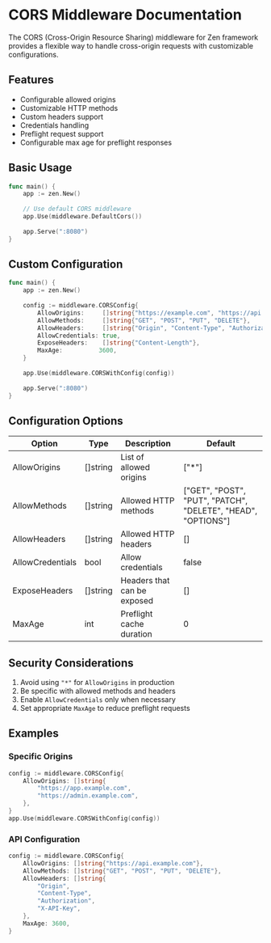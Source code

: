 # CORS Middleware Documentation

The CORS (Cross-Origin Resource Sharing) middleware for Zen framework provides a flexible way to handle cross-origin requests with customizable configurations.

## Features

- Configurable allowed origins
- Customizable HTTP methods
- Custom headers support
- Credentials handling
- Preflight request support
- Configurable max age for preflight responses

## Basic Usage

```go
func main() {
    app := zen.New()
    
    // Use default CORS middleware
    app.Use(middleware.DefaultCors())
    
    app.Serve(":8080")
}
```

## Custom Configuration

```go
func main() {
    app := zen.New()
    
    config := middleware.CORSConfig{
        AllowOrigins:     []string{"https://example.com", "https://api.example.com"},
        AllowMethods:     []string{"GET", "POST", "PUT", "DELETE"},
        AllowHeaders:     []string{"Origin", "Content-Type", "Authorization"},
        AllowCredentials: true,
        ExposeHeaders:    []string{"Content-Length"},
        MaxAge:          3600,
    }
    
    app.Use(middleware.CORSWithConfig(config))
    
    app.Serve(":8080")
}
```

## Configuration Options

| Option | Type | Description | Default |
|--------|------|-------------|---------|
| AllowOrigins | []string | List of allowed origins | ["*"] |
| AllowMethods | []string | Allowed HTTP methods | ["GET", "POST", "PUT", "PATCH", "DELETE", "HEAD", "OPTIONS"] |
| AllowHeaders | []string | Allowed HTTP headers | [] |
| AllowCredentials | bool | Allow credentials | false |
| ExposeHeaders | []string | Headers that can be exposed | [] |
| MaxAge | int | Preflight cache duration | 0 |

## Security Considerations

1. Avoid using `"*"` for `AllowOrigins` in production
2. Be specific with allowed methods and headers
3. Enable `AllowCredentials` only when necessary
4. Set appropriate `MaxAge` to reduce preflight requests

## Examples

### Specific Origins

```go
config := middleware.CORSConfig{
    AllowOrigins: []string{
        "https://app.example.com",
        "https://admin.example.com",
    },
}
app.Use(middleware.CORSWithConfig(config))
```

### API Configuration

```go
config := middleware.CORSConfig{
    AllowOrigins: []string{"https://api.example.com"},
    AllowMethods: []string{"GET", "POST", "PUT", "DELETE"},
    AllowHeaders: []string{
        "Origin",
        "Content-Type",
        "Authorization",
        "X-API-Key",
    },
    MaxAge: 3600,
}
```